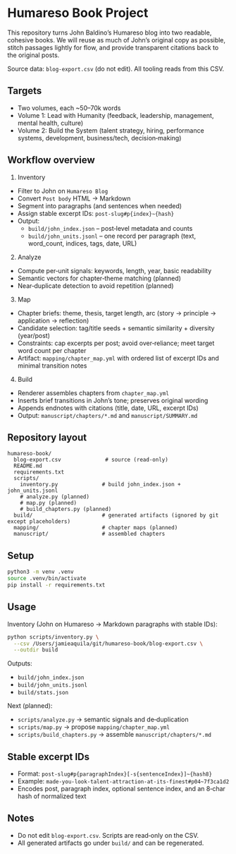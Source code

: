 # Humareso Book Project

This repository turns John Baldino’s Humareso blog into two readable, cohesive books. We will reuse as much of John’s original copy as possible, stitch passages lightly for flow, and provide transparent citations back to the original posts.

Source data: `blog-export.csv` (do not edit). All tooling reads from this CSV.

## Targets

- Two volumes, each ~50–70k words
- Volume 1: Lead with Humanity (feedback, leadership, management, mental health, culture)
- Volume 2: Build the System (talent strategy, hiring, performance systems, development, business/tech, decision‑making)

## Workflow overview

1) Inventory
- Filter to John on `Humareso Blog`
- Convert `Post body` HTML → Markdown
- Segment into paragraphs (and sentences when needed)
- Assign stable excerpt IDs: `post-slug#p{index}~{hash}`
- Output:
  - `build/john_index.json` – post‑level metadata and counts
  - `build/john_units.jsonl` – one record per paragraph (text, word_count, indices, tags, date, URL)

2) Analyze
- Compute per‑unit signals: keywords, length, year, basic readability
- Semantic vectors for chapter‑theme matching (planned)
- Near‑duplicate detection to avoid repetition (planned)

3) Map
- Chapter briefs: theme, thesis, target length, arc (story → principle → application → reflection)
- Candidate selection: tag/title seeds + semantic similarity + diversity (year/post)
- Constraints: cap excerpts per post; avoid over‑reliance; meet target word count per chapter
- Artifact: `mapping/chapter_map.yml` with ordered list of excerpt IDs and minimal transition notes

4) Build
- Renderer assembles chapters from `chapter_map.yml`
- Inserts brief transitions in John’s tone; preserves original wording
- Appends endnotes with citations (title, date, URL, excerpt IDs)
- Output: `manuscript/chapters/*.md` and `manuscript/SUMMARY.md`

## Repository layout

```
humareso-book/
  blog-export.csv              # source (read‑only)
  README.md
  requirements.txt
  scripts/
    inventory.py              # build john_index.json + john_units.jsonl
    # analyze.py (planned)
    # map.py (planned)
    # build_chapters.py (planned)
  build/                      # generated artifacts (ignored by git except placeholders)
  mapping/                    # chapter maps (planned)
  manuscript/                 # assembled chapters
```

## Setup

```bash
python3 -m venv .venv
source .venv/bin/activate
pip install -r requirements.txt
```

## Usage

Inventory (John on Humareso → Markdown paragraphs with stable IDs):

```bash
python scripts/inventory.py \
  --csv /Users/jamieaquila/git/humareso-book/blog-export.csv \
  --outdir build
```

Outputs:
- `build/john_index.json`
- `build/john_units.jsonl`
- `build/stats.json`

Next (planned):
- `scripts/analyze.py` → semantic signals and de‑duplication
- `scripts/map.py` → propose `mapping/chapter_map.yml`
- `scripts/build_chapters.py` → assemble `manuscript/chapters/*.md`

## Stable excerpt IDs

- Format: `post-slug#p{paragraphIndex}[-s{sentenceIndex}]~{hash8}`
- Example: `made-you-look-talent-attraction-at-its-finest#p04~7f3ca1d2`
- Encodes post, paragraph index, optional sentence index, and an 8‑char hash of normalized text

## Notes

- Do not edit `blog-export.csv`. Scripts are read‑only on the CSV.
- All generated artifacts go under `build/` and can be regenerated.



